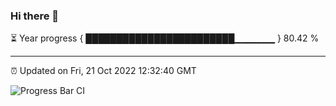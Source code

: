 ### Hi there 👋

⏳ Year progress { ████████████████████████▁▁▁▁▁▁ } 80.42 %

---

⏰ Updated on Fri, 21 Oct 2022 12:32:40 GMT

![Progress Bar CI](https://github.com/liununu/liununu/workflows/Progress%20Bar%20CI/badge.svg)
